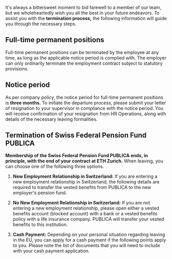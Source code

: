 It's always a bittersweet moment to bid farewell to a member of our team, but we wholeheartedly wish you all the best in your future endeavors. To assist you with the **termination process,** the following information will guide you through the necessary steps.

## Full-time permanent positions
Full-time permanent positions can be terminated by the employee at any time, as long as the applicable notice period is complied with. The employer can only ordinarily terminate the employment contract subject to statutory provisions.

## Notice period
As per company policy, the notice period for full-time permanent positions is **three months.** To initiate the departure process, please submit your letter of resignation to your supervisor in compliance with the notice period. You will receive confirmation of your resignation from HR Operations, along with details of the necessary leaving formalities.

## Termination of Swiss Federal Pension Fund PUBLICA
**Membership of the Swiss Federal Pension Fund PUBLICA ends, in principle, with the end of your contract at ETH Zurich.** When leaving, you can choose one of the following three options.

1. **New Employment Relationship in Switzerland:** If you are entering a new employment relationship in Switzerland, the following details are required to transfer the vested benefits from PUBLICA to the new employer's pension fund.

2. **No New Employment Relationship in Switzerland:** If you are not entering a new employment relationship, please open either a vested benefits account (blocked account) with a bank or a vested benefits policy with a life insurance company. PUBLICA will transfer your vested benefits to this institution.

3. **Cash Payment:** Depending on your personal situation regarding leaving in the EU, you can apply for a cash payment if the following points apply to you. Please note the list of documents that you will need to include with your cash payment application.
